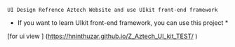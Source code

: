 ``` UI Design Refrence Aztech Website and use UIkit front-end framework ```

* If you want to learn UIkit front-end framework, you can use this project *

[for ui view ] (https://hninthuzar.github.io/Z_Aztech_UI_kit_TEST/ )
